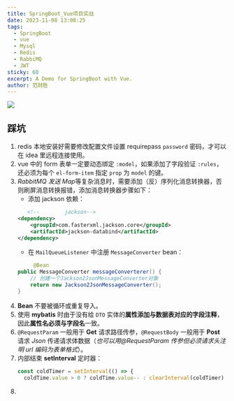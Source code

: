 ```yaml
---
title: SpringBoot_Vue项目实战
date: 2023-11-08 13:08:25
tags:
  - SpringBoot
  - vue
  - Mysql
  - Redis
  - RabbiMQ
  - JWT
sticky: 60
excerpt: A Demo for SpringBoot with Vue.
author: 范财胜
---
```

![](https://picsum.photos/800/250)




## 踩坑

1. redis 本地安装好需要修改配置文件设置 requirepass `password` 密码，才可以在 idea 里远程连接使用。
2. vue 中的 form 表单一定要动态绑定 `:model`，如果添加了字段验证 `:rules`，还必须为每个 `el-form-item` 指定 `prop` 为 `model` 的键。
3. *RabbitMQ 发送 Map*等复杂消息时，需要添加（反）序列化消息转换器，否则刷屏消息转换报错，添加消息转换器步骤如下：
   - 添加 jackson 依赖：
	```xml
	   <!--        jackson-->  
	<dependency>  
	    <groupId>com.fasterxml.jackson.core</groupId>  
	    <artifactId>jackson-databind</artifactId>  
	</dependency>
	```
   - 在 `MailQueueListener` 中注册 `MessageConverter` bean：
	```java
	     @Bean  
	public MessageConverter messageConverterer() {  
	    // 创建一个Jackson2JsonMessageConverter对象  
	    return new Jackson2JsonMessageConverter();  
	}
	```
4. **Bean** 不要被循环或重复导入。
5. 使用 **mybatis** 时由于没有给 `DTO` 实体的**属性添加与数据表对应的字段注释**，因此**属性名必须与字段名**一致。
6. `@RequestParam` 一般用于 **Get** 请求路径传参，`@RequestBody` 一般用于 **Post** 请求 *Json* 传递请求体数据（*也可以用@RequestParam 传参但必须请求头注明 url 编码为表单格式*）。
7. 内部结束 **setInterval** 定时器：
	```js
	const coldTimer = setInterval(() => {  
	  coldTime.value > 0 ? coldTime.value-- : clearInterval(coldTimer)  	}, 1000)
	```
8. 

